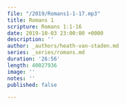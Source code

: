 ```yaml
---
file: "/2019/Romans1-1-17.mp3"
title: Romans 1
scripture: Romans 1:1-16
date: 2019-10-03 23:00:00 +0000
description: ''
author: _authors/heath-van-staden.md
series: _series/romans.md
duration: '26:56'
length: 40027936
image: ''
notes: ''
published: false

---
```

